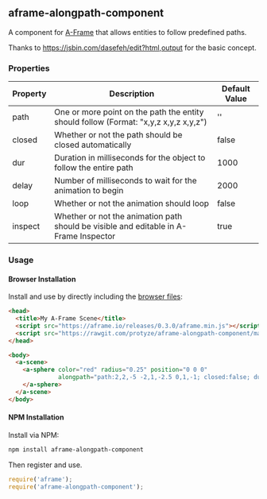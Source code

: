 ## aframe-alongpath-component
A component for [A-Frame](https://aframe.io) that allows entities to follow predefined paths.

Thanks to https://jsbin.com/dasefeh/edit?html,output for the basic concept.

### Properties

| Property | Description                                                                          | Default Value |
| -------- | -----------                                                                          | ------------- |
| path     | One or more point on the path the entity should follow (Format: "x,y,z x,y,z x,y,z") | ''            |
| closed   | Whether or not the path should be closed automatically                               | false         |
| dur      | Duration in milliseconds for the object to follow the entire path                    | 1000          |
| delay    | Number of milliseconds to wait for the animation to begin                            | 2000          |
| loop     | Whether or not the animation should loop                                             | false         |
| inspect  | Whether or not the animation path should be visible and editable in A-Frame Inspector| true          |


### Usage

#### Browser Installation

Install and use by directly including the [browser files](dist):

```html
<head>
  <title>My A-Frame Scene</title>
  <script src="https://aframe.io/releases/0.3.0/aframe.min.js"></script>
  <script src="https://rawgit.com/protyze/aframe-alongpath-component/master/dist/aframe-alongpath-component.min.js"></script>
</head>

<body>
  <a-scene>
    <a-sphere color="red" radius="0.25" position="0 0 0"
              alongpath="path:2,2,-5 -2,1,-2.5 0,1,-1; closed:false; dur:5000; delay:4000; inspector:false;">
    </a-sphere>
  </a-scene>
</body>
```

#### NPM Installation

Install via NPM:

```bash
npm install aframe-alongpath-component
```

Then register and use.

```js
require('aframe');
require('aframe-alongpath-component');
```